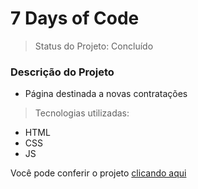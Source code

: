 # 7 Days of Code
> Status do Projeto: Concluído

### Descrição do Projeto

* Página destinada a novas contratações

> Tecnologias utilizadas:

* HTML
* CSS
* JS

<p>Você pode conferir o projeto <a href="https://jonasnunes.github.io/optimustech/" target="_blank">clicando aqui</a>